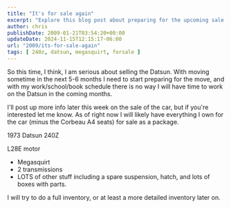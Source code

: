 ```yaml
---
title: "It's for sale again"
excerpt: "Explore this blog post about preparing for the upcoming sale of a 1973 Datsun 240Z, complete with an L28E motor and several valuable parts."
author: chris
publishDate: 2009-01-21T03:54:20+00:00
updateDate: 2024-11-15T12:15:17-06:00
url: "2009/its-for-sale-again"
tags: [ 240z, datsun, megasquirt, forsale ]
---
```


So this time, I think, I am serious about selling the Datsun. With moving sometime in the next 5-6 months I need to start preparing for the move, and with my work/school/book schedule there is no way I will have time to work on the Datsun in the coming months.

I'll post up more info later this week on the sale of the car, but if you're interested let me know. As of right now I will likely have everything I own for the car (minus the Corbeau A4 seats) for sale as a package.

1973 Datsun 240Z

L28E motor
- Megasquirt
- 2 transmissions
- LOTS of other stuff including a spare suspension, hatch, and lots of boxes with parts.

I will try to do a full inventory, or at least a more detailed inventory later on.


